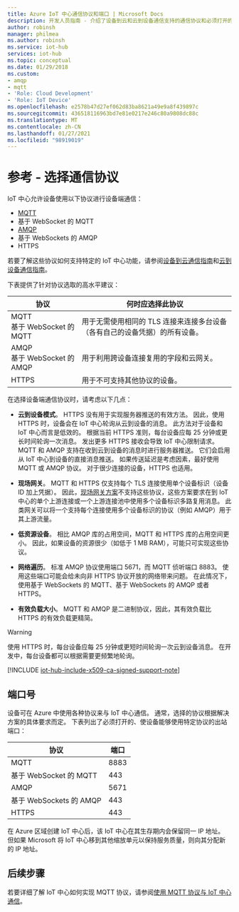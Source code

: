 ```yaml
---
title: Azure IoT 中心通信协议和端口 | Microsoft Docs
description: 开发人员指南 - 介绍了设备到云和云到设备通信支持的通信协议和必须打开的端口号。
author: robinsh
manager: philmea
ms.author: robinsh
ms.service: iot-hub
services: iot-hub
ms.topic: conceptual
ms.date: 01/29/2018
ms.custom:
- amqp
- mqtt
- 'Role: Cloud Development'
- 'Role: IoT Device'
ms.openlocfilehash: e2578b47d27ef062d83ba8621a49e9a8f439897c
ms.sourcegitcommit: 436518116963bd7e81e0217e246c80a9808dc88c
ms.translationtype: MT
ms.contentlocale: zh-CN
ms.lasthandoff: 01/27/2021
ms.locfileid: "98919019"
---
```

# <a name="reference---choose-a-communication-protocol"></a>参考 - 选择通信协议

IoT 中心允许设备使用以下协议进行设备端通信：

* [MQTT](https://docs.oasis-open.org/mqtt/mqtt/v3.1.1/mqtt-v3.1.1.pdf)
* 基于 WebSocket 的 MQTT
* [AMQP](https://docs.oasis-open.org/amqp/core/v1.0/os/amqp-core-complete-v1.0-os.pdf)
* 基于 WebSockets 的 AMQP
* HTTPS

若要了解这些协议如何支持特定的 IoT 中心功能，请参阅[设备到云通信指南](iot-hub-devguide-d2c-guidance.md)和[云到设备通信指南](iot-hub-devguide-c2d-guidance.md)。

下表提供了针对协议选取的高水平建议：

| 协议 | 何时应选择此协议 |
| --- | --- |
| MQTT <br> 基于 WebSocket 的 MQTT |用于无需使用相同的 TLS 连接来连接多台设备（各有自己的设备凭据）的所有设备。 |
| AMQP <br> 基于 WebSocket 的 AMQP |用于利用跨设备连接复用的字段和云网关。 |
| HTTPS |用于不可支持其他协议的设备。 |

在选择设备端通信协议时，请考虑以下几点：

* **云到设备模式**。 HTTPS 没有用于实现服务器推送的有效方法。 因此，使用 HTTPS 时，设备会在 IoT 中心轮询从云到设备的消息。 此方法对于设备和 IoT 中心而言是低效的。 根据当前 HTTPS 准则，每台设备应每 25 分钟或更长时间轮询一次消息。 发出更多 HTTPS 接收会导致 IoT 中心限制请求。 MQTT 和 AMQP 支持在收到云到设备的消息时进行服务器推送。 它们会启用从 IoT 中心到设备的直接消息推送。 如果传送延迟是考虑因素，最好使用 MQTT 或 AMQP 协议。 对于很少连接的设备，HTTPS 也适用。

* **现场网关**。 MQTT 和 HTTPS 仅支持每个 TLS 连接使用单个设备标识（设备 ID 加上凭据）。 因此，[现场网关方案](iot-hub-devguide-endpoints.md#field-gateways)不支持这些协议，这些方案要求在到 IoT 中心的单个上游连接或一个上游连接池中使用多个设备标识多路复用消息。 此类网关可以将一个支持每个连接使用多个设备标识的协议（例如 AMQP）用于其上游流量。

* **低资源设备**。 相比 AMQP 库的占用空间，MQTT 和 HTTPS 库的占用空间更小。 因此，如果设备的资源很少（如低于 1 MB RAM），可能只可实现这些协议。

* **网络遍历**。 标准 AMQP 协议使用端口 5671，而 MQTT 侦听端口 8883。 使用这些端口可能会给未向非 HTTPS 协议开放的网络带来问题。 在此情况下，使用基于 WebSockets 的 MQTT、基于 WebSockets 的 AMQP 或者 HTTPS。

* **有效负载大小**。 MQTT 和 AMQP 是二进制协议，因此，其有效负载比 HTTPS 的有效负载更精简。

> [!WARNING]
> 使用 HTTPS 时，每台设备应每 25 分钟或更短时间轮询一次云到设备消息。 在开发中，每台设备都可以根据需要更频繁地轮询。

[!INCLUDE [iot-hub-include-x509-ca-signed-support-note](../../includes/iot-hub-include-x509-ca-signed-support-note.md)]

## <a name="port-numbers"></a>端口号

设备可在 Azure 中使用各种协议来与 IoT 中心通信。 通常，选择的协议根据解决方案的具体要求而定。 下表列出了必须打开的、使设备能够使用特定协议的出站端口：

| 协议 | 端口 |
| --- | --- |
| MQTT |8883 |
| 基于 WebSocket 的 MQTT |443 |
| AMQP |5671 |
| 基于 WebSockets 的 AMQP |443 |
| HTTPS |443 |

在 Azure 区域创建 IoT 中心后，该 IoT 中心在其生存期内会保留同一 IP 地址。 但如果 Microsoft 将 IoT 中心移到其他缩放单元以保持服务质量，则向其分配新的 IP 地址。

## <a name="next-steps"></a>后续步骤

若要详细了解 IoT 中心如何实现 MQTT 协议，请参阅[使用 MQTT 协议与 IoT 中心通信](iot-hub-mqtt-support.md)。
